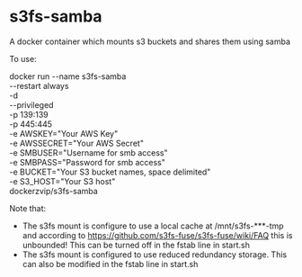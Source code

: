 # s3fs-samba
A docker container which mounts s3 buckets and shares them using samba

To use:

docker run --name s3fs-samba \
  --restart always \
  -d \
  --privileged \
  -p 139:139 \
  -p 445:445 \
  -e AWSKEY="Your AWS Key" \
  -e AWSSECRET="Your AWS Secret" \
  -e SMBUSER="Username for smb access" \
  -e SMBPASS="Password for smb access" \
  -e BUCKET="Your S3 bucket names, space delimited" \
  -e S3_HOST="Your S3 host" \
  dockerzvip/s3fs-samba
 
Note that:

* The s3fs mount is configure to use a local cache at /mnt/s3fs-***-tmp and according to https://github.com/s3fs-fuse/s3fs-fuse/wiki/FAQ this is unbounded!  This can be turned off in the fstab line in start.sh
* The s3fs mount is configured to use reduced redundancy storage. This can also be modified in the fstab line in start.sh
